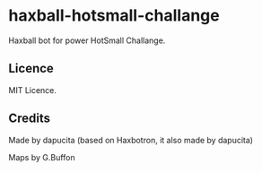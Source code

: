 # haxball-hotsmall-challange

Haxball bot for power HotSmall Challange.

## Licence
MIT Licence.

## Credits
Made by dapucita
(based on Haxbotron, it also made by dapucita)

Maps by G.Buffon